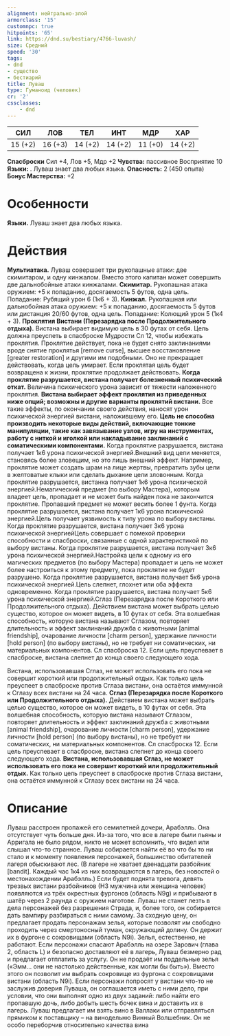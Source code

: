 ```yaml
---
alignment: нейтрально-злой
armorclass: '15'
customnpc: true
hitpoints: '65'
link: https://dnd.su/bestiary/4766-luvash/
size: Средний
speed: '30'
tags:
- dnd
- существо
- бестиарий
title: Луваш
type: Гуманоид (человек)
cr: '2'
cssclasses:
    - dnd
---
```



| СИЛ | ЛОВ | ТЕЛ | ИНТ | МДР | ХАР |
|---|---|---|---|---|---|
| 15 (+2) | 16 (+3) | 14 (+2) | 14 (+2) | 11 (+0) | 14 (+2) |
**Спасброски** Сил +4, Лов +5, Мдр +2
**Чувства:** пассивное Восприятие 10
**Языки:** . Луваш знает два любых языка.
**Опасность:** 2 (450 опыта)
**Бонус Мастерства:** +2


# Особенности
**Языки.** Луваш знает два любых языка.


# Действия
**Мультиатака.** Луваш совершает три рукопашные атаки: две скимитаром, и одну кинжалом. Вместо этого капитан может совершить две дальнобойные атаки кинжалами.
**Скимитар.** Рукопашная атака оружием: +5 к попаданию, досягаемость 5 футов, одна цель. Попадание: Рубящий урон 6 (1к6 + 3).
**Кинжал.** Рукопашная или дальнобойная атака оружием: +5 к попаданию, досягаемость 5 футов или дистанция 20/60 футов, одна цель. Попадание: Колющий урон 5 (1к4 + 3).
**Проклятия Вистани (Перезарядка после Продолжительного отдыха).** Вистана выбирает видимую цель в 30 футах от себя. Цель должна преуспеть в спасброске Мудрости Сл 12, чтобы избежать проклятия. Проклятие действует, пока не будет снято заклинаниями вроде снятие проклятья [remove curse], высшее восстановление [greater restoration] и другими им подобными. Оно не прекращает действовать, когда цель умирает. Если проклятая цель будет возвращена к жизни, проклятие продолжает действовать.
**Когда проклятие разрушается, вистана получает болезненный психический откат.** Величина психического урона зависит от тяжести наложенного проклятия.
**Вистана выбирает эффект проклятия из приведенных ниже опций; возможны и другие варианты проклятий вистани.** Все такие эффекты, по окончании своего действия, наносят урон психической энергией вистани, наложившему его.
**Цель не способна производить некоторые виды действий, включающие тонкие манипуляции, такие как завязывание узлов, игру на инструментах, работу с ниткой и иголкой или накладывание заклинаний с соматическими компонентами.** Когда проклятие разрушается, вистана получает 1к6 урона психической энергией.Внешний вид цели меняется, становясь более зловещим, но это лишь внешний эффект. Например, проклятие может создать шрам на лице жертвы, превратить зубы цели в желтоватые клыки или сделать дыхание цели зловонным. Когда проклятие разрушается, вистанка получает 1к6 урона психической энергией.Немагический предмет (по выбору Мастера), которым владеет цель, пропадает и не может быть найден пока не закончится проклятие. Пропавший предмет не может весить более 1 фунта. Когда проклятие разрушается, вистана получает 1к6 урона психической энергией.Цель получает уязвимость к типу урона по выбору вистаны. Когда проклятие разрушается, вистана получает 3к6 урона психической энергиейЦель совершает с помехой проверки способности и спасброски, связанные с одной характеристикой по выбору вистаны. Когда проклятие разрушается, вистана получает 3к6 урона психической энергией.Настройка цели к одному из его магических предметов (по выбору Мастера) пропадает и цель не может более настроиться к этому предмету, пока проклятие не будет разрушено. Когда проклятие разрушается, вистана получает 5к6 урона психической энергией.Цель слепнет, глохнет или оба эффекта одновременно. Когда проклятие разрушается, вистана получает 5к6 урона психической энергией.Сглаз (Перезарядка после Короткого или Продолжительного отдыха). Действием вистана может выбрать целью существо, которое он может видеть, в 10 футах от себя. Эта волшебная способность, которую вистана называют Сглазом, повторяет длительность и эффект заклинаний дружба с животными [animal friendship], очарование личности [charm person], удержание личности [hold person] (по выбору вистаны), но не требует ни соматических, ни материальных компонентов. Сл спасброска 12. Если цель преуспевает в спасброске, вистана слепнет до конца своего следующего хода.

Вистана, использовавшая Сглаз, не может использовать его пока не совершит короткий или продолжительный отдых. Как только цель преуспеет в спасброске против Сглаза вистани, она остаётся иммунной к Сглазу всех вистани на 24 часа.
**Сглаз (Перезарядка после Короткого или Продолжительного отдыха).** Действием вистана может выбрать целью существо, которое он может видеть, в 10 футах от себя. Эта волшебная способность, которую вистана называют Сглазом, повторяет длительность и эффект заклинаний дружба с животными [animal friendship], очарование личности [charm person], удержание личности [hold person] (по выбору вистаны), но не требует ни соматических, ни материальных компонентов. Сл спасброска 12. Если цель преуспевает в спасброске, вистана слепнет до конца своего следующего хода.
**Вистана, использовавшая Сглаз, не может использовать его пока не совершит короткий или продолжительный отдых.** Как только цель преуспеет в спасброске против Сглаза вистани, она остаётся иммунной к Сглазу всех вистани на 24 часа.


# Описание
Луваш расстроен пропажей его семилетней дочери, Арабэлль. Она отсутствует чуть больше дня. Из-за того, что все в лагере были пьяны и Арригала не было рядом, никто не может вспомнить, что видел или слышал что-то странное. Луваш собирается найти её во что бы то ни стало и к моменту появления персонажей, большинство обитателей лагеря обыскивают лес. (В лагере не хватает двенадцати разбойник [bandit]. Каждый час 1к4 из них возвращаются в лагерь, без новостей о местонахождении Арабэлль.) Если будет поднята тревога, девять трезвых вистани разбойников (НЗ мужчина или женщина человек) появляются из трёх окрестных фургонов (область N9g) и прибывают в шатёр через 2 раунда с оружием наготове. Луваш не станет лезть в дела персонажей без разрешения Страда, и, более того, он собирается дать вампиру разбираться с ними самому. За сходную цену, он предлагает продать персонажам зелья, которые позволят им свободно проходить через смертоносный туман, окружающий долину. Он держит их в фургоне с сокровищами (область N9i). Зелья, естественно, не работают. Если персонажи спасают Арабэлль на озере Зарович (глава 2, область L) и безопасно доставляют её в лагерь, Луваш безмерно рад и предлагает отплатить за услугу. Он не продаёт им поддельные зелья («Эмм... они не настолько действенные, как могли бы быть»). Вместо этого он позволит им выбрать сокровище из фургона с сокровищами вистани (область N9i). Если персонажи попросят у вистани что-то не заслужив доверия Луваша, он соглашается иметь с ними дело, при условии, что они выполнят одно из двух заданий: либо найти его пропавшую дочь, либо добыть шесть бочек вина и доставить их в лагерь. Луваш предлагает им взять вино в Валлаки или отправляться прямиком к поставщику – на винодельню Винный Волшебник. Он не особо переборчив относительно качества вина